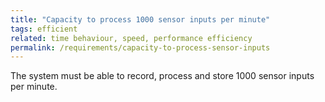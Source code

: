 ```yaml
---
title: "Capacity to process 1000 sensor inputs per minute"
tags: efficient
related: time behaviour, speed, performance efficiency
permalink: /requirements/capacity-to-process-sensor-inputs
---
```


<div class="quality-requirement" markdown="1">

The system must be able to record, process and store 1000 sensor inputs per minute.

</div><br>




